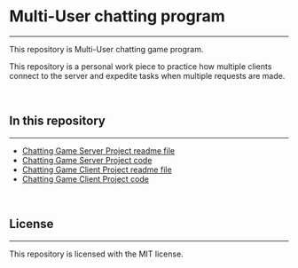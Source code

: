 # Multi-User chatting program
---

This repository is Multi-User chatting game program.

This repository is a personal work piece to practice how multiple clients connect to the server and expedite tasks when multiple requests are made.  

<br/>

## In this repository
---

* [Chatting Game Server Project readme file](https://github.com/Mgcllee/ChattingGame/blob/master/ChatServer/readme.md)  
* [Chatting Game Server Project code](https://github.com/Mgcllee/ChattingGame/blob/master/ChatServer)  
* [Chatting Game Client Project readme file](https://github.com/Mgcllee/ChattingGame/blob/master/ChatServer/readme.md)  
* [Chatting Game Client Project code](https://github.com/Mgcllee/ChattingGame/blob/master/ChatClient)  

<br/>


## License
---

This repository is licensed with the MIT license.